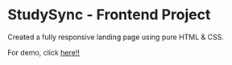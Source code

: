 <h1>StudySync - Frontend Project</h1>

Created a fully responsive landing page using pure HTML & CSS.

For demo, click <a href="https://ishan-saraf.github.io/Study-Sync-Project/">here!!</a>
